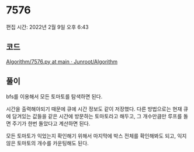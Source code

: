 # 7576

편집 시간: 2022년 2월 9일 오후 6:43

## 코드

[Algorithm/7576.py at main · Junroot/Algorithm](https://github.com/Junroot/Algorithm/blob/main/backjoon/7576.py)

## 풀이

bfs를 이용해서 모든 토마토를 탐색하면 된다.

시간을 출력해야되기 때문에 큐에 시간 정보도 같이 저장했다. 다른 방법으로는 현재 큐에 담겨있는 값들을 같은 시간에 방문하는 토마토라고 해두고, 그 개수만큼만 루프를 돌면 주기가 한번 돌았다고 계산하면 된다.

모든 토마토가 익었는지 확인해기 위해서 마지막에 박스 전체를 확인해봐도 되고, 익지 않은 토마토의 개수를 카운팅해도 된다.